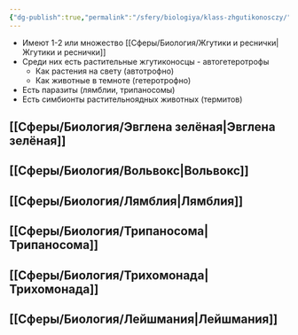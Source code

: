 ```yaml
---
{"dg-publish":true,"permalink":"/sfery/biologiya/klass-zhgutikonosczy/","tags":["Зоология"]}
---
```


- Имеют 1-2 или множество [[Сферы/Биология/Жгутики и реснички\|Жгутики и реснички]]
- Среди них есть растительные жгутиконосцы - автогетеротрофы
	- Как растения на свету (автотрофно)
	- Как животные в темноте (гетеротрофно)
- Есть паразиты (лямблии, трипаносомы)
- Есть симбионты растительноядных животных (термитов)
## [[Сферы/Биология/Эвглена зелёная\|Эвглена зелёная]]
## [[Сферы/Биология/Вольвокс\|Вольвокс]]
## [[Сферы/Биология/Лямблия\|Лямблия]]
## [[Сферы/Биология/Трипаносома\|Трипаносома]]
## [[Сферы/Биология/Трихомонада\|Трихомонада]]
## [[Сферы/Биология/Лейшмания\|Лейшмания]]